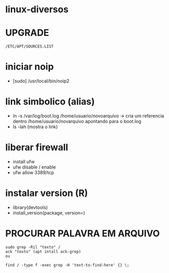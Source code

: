 # linux-diversos

# UPGRADE
```
/ETC/APT/SOURCES.LIST
```

# iniciar noip
- [sudo]  /usr/local/bin/noip2

# link simbolico (alias)
- ln -s /var/log/boot.log /home/usuario/novoarquivo -> cria um referencia dentro /home/usuario/novarquivo apontando para o boot.log
- ls -lah (mostra o link)

# liberar firewall
- install ufw
- ufw disable / enable
- ufw allow 3389/tcp

# instalar version (R)
- library(devtools)
- install_version(package, version=)

# PROCURAR PALAVRA EM ARQUIVO
```
sudo grep -Ril "texto" /
ack "texto" (apt intall ack-grep)
ou 

find / -type f -exec grep -H 'text-to-find-here' {} \;
```
